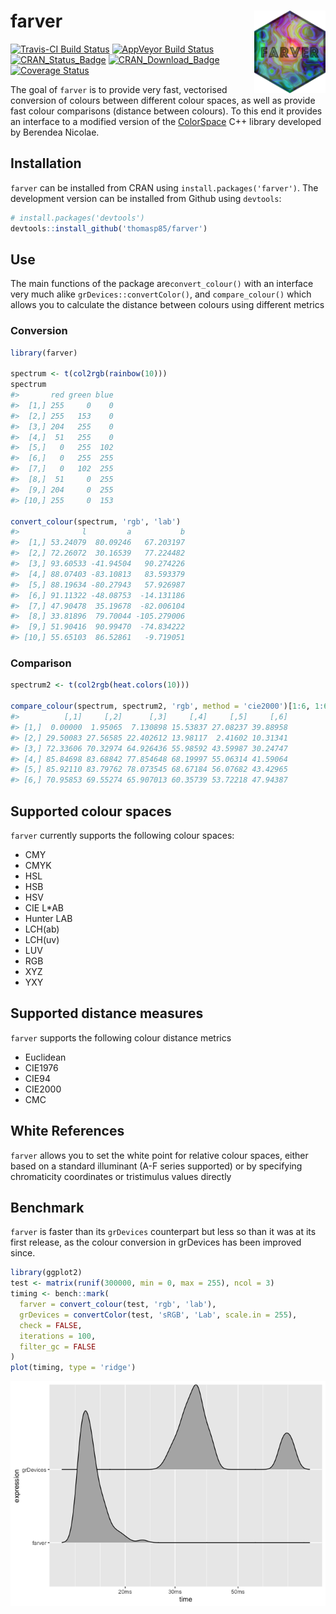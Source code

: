 
<!-- README.md is generated from README.Rmd. Please edit that file -->

# farver <a href='https://farver.data-imaginist.com'><img src='man/figures/logo.png' align="right" height="131.5" /></a>

[![Travis-CI Build
Status](https://travis-ci.org/thomasp85/farver.svg?branch=master)](https://travis-ci.org/thomasp85/farver)
[![AppVeyor Build
Status](https://ci.appveyor.com/api/projects/status/github/thomasp85/farver?branch=master&svg=true)](https://ci.appveyor.com/project/thomasp85/farver)
[![CRAN\_Status\_Badge](http://www.r-pkg.org/badges/version-ago/farver)](http://cran.r-project.org/package=farver)
[![CRAN\_Download\_Badge](http://cranlogs.r-pkg.org/badges/farver)](http://cran.r-project.org/package=farver)
[![Coverage
Status](https://img.shields.io/codecov/c/github/thomasp85/farver/master.svg)](https://codecov.io/github/thomasp85/farver?branch=master)

The goal of `farver` is to provide very fast, vectorised conversion of
colours between different colour spaces, as well as provide fast colour
comparisons (distance between colours). To this end it provides an
interface to a modified version of the
[ColorSpace](https://github.com/berendeanicolae/ColorSpace) C++ library
developed by Berendea Nicolae.

## Installation

`farver` can be installed from CRAN using `install.packages('farver')`.
The development version can be installed from Github using `devtools`:

``` r
# install.packages('devtools')
devtools::install_github('thomasp85/farver')
```

## Use

The main functions of the package are`convert_colour()` with an
interface very much alike `grDevices::convertColor()`, and
`compare_colour()` which allows you to calculate the distance between
colours using different metrics

### Conversion

``` r
library(farver)

spectrum <- t(col2rgb(rainbow(10)))
spectrum
#>       red green blue
#>  [1,] 255     0    0
#>  [2,] 255   153    0
#>  [3,] 204   255    0
#>  [4,]  51   255    0
#>  [5,]   0   255  102
#>  [6,]   0   255  255
#>  [7,]   0   102  255
#>  [8,]  51     0  255
#>  [9,] 204     0  255
#> [10,] 255     0  153

convert_colour(spectrum, 'rgb', 'lab')
#>              l         a           b
#>  [1,] 53.24079  80.09246   67.203197
#>  [2,] 72.26072  30.16539   77.224482
#>  [3,] 93.60533 -41.94504   90.274226
#>  [4,] 88.07403 -83.10813   83.593379
#>  [5,] 88.19634 -80.27943   57.926987
#>  [6,] 91.11322 -48.08753  -14.131186
#>  [7,] 47.90478  35.19678  -82.006104
#>  [8,] 33.81896  79.70044 -105.279006
#>  [9,] 51.90416  90.99470  -74.834222
#> [10,] 55.65103  86.52861   -9.719051
```

### Comparison

``` r
spectrum2 <- t(col2rgb(heat.colors(10)))

compare_colour(spectrum, spectrum2, 'rgb', method = 'cie2000')[1:6, 1:6]
#>          [,1]     [,2]      [,3]     [,4]     [,5]     [,6]
#> [1,]  0.00000  1.95065  7.130898 15.53837 27.08237 39.88958
#> [2,] 29.50083 27.56585 22.402612 13.98117  2.41602 10.31341
#> [3,] 72.33606 70.32974 64.926436 55.98592 43.59987 30.24747
#> [4,] 85.84698 83.68842 77.854648 68.19997 55.06314 41.59064
#> [5,] 85.92110 83.79762 78.073545 68.67184 56.07682 43.42965
#> [6,] 70.95853 69.55274 65.907013 60.35739 53.72218 47.94387
```

## Supported colour spaces

`farver` currently supports the following colour spaces:

  - CMY
  - CMYK
  - HSL
  - HSB
  - HSV
  - CIE L\*AB
  - Hunter LAB
  - LCH(ab)
  - LCH(uv)
  - LUV
  - RGB
  - XYZ
  - YXY

## Supported distance measures

`farver` supports the following colour distance metrics

  - Euclidean
  - CIE1976
  - CIE94
  - CIE2000
  - CMC

## White References

`farver` allows you to set the white point for relative colour spaces,
either based on a standard illuminant (A-F series supported) or by
specifying chromaticity coordinates or tristimulus values directly

## Benchmark

`farver` is faster than its `grDevices` counterpart but less so than it
was at its first release, as the colour conversion in grDevices has been
improved since.

``` r
library(ggplot2)
test <- matrix(runif(300000, min = 0, max = 255), ncol = 3)
timing <- bench::mark(
  farver = convert_colour(test, 'rgb', 'lab'),
  grDevices = convertColor(test, 'sRGB', 'Lab', scale.in = 255), 
  check = FALSE,
  iterations = 100,
  filter_gc = FALSE
)
plot(timing, type = 'ridge')
```

![](man/figures/README-unnamed-chunk-5-1.png)<!-- -->
